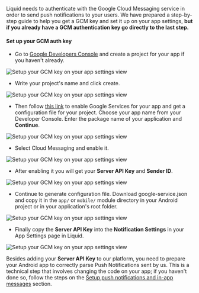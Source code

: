 
Liquid needs to authenticate with the Google Cloud Messaging service in order to send push notifications to your users. We have prepared a step-by-step guide to help you get a GCM key and set it up on your app settings, **but if you already have a GCM authentication key go directly to the last step.**

#### Set up your GCM auth key

* Go to <a href="https://console.developers.google.com" target="_blank">Google Developers Console</a> and create a project for your app if you haven't already.
<img src='{{ site.github.url }}/assets/android/push_notifications_certificate_step_1.png' alt='Setup your GCM key on your app settings view' data-action='zoom'/>

* Write your project's name and click create.
<img src='{{ site.github.url }}/assets/android/push_notifications_certificate_step_2.png' alt='Setup your GCM key on your app settings view' data-action='zoom'/>

* Then follow <a href="https://developers.google.com/mobile/add?platform=android&cntapi=gcm&cnturl=https:%2F%2Fdevelopers.google.com%2Fcloud-messaging%2Fandroid%2Fclient&cntlbl=Continue%20Adding%20GCM%20Support&%3Fconfigured%3Dtrue" target="_blank">this link</a> to enable Google Services for your app and get a configuration file for your project. Choose your app name from your Developer Console. Enter the package name of your application and **Continue**.
<img src='{{ site.github.url }}/assets/android/push_notifications_certificate_step_3.png' alt='Setup your GCM key on your app settings view' data-action='zoom'/>

* Select Cloud Messaging and enable it.
<img src='{{ site.github.url }}/assets/android/push_notifications_certificate_step_4.png' alt='Setup your GCM key on your app settings view' data-action='zoom'/>

* After enabling it you will get your **Server API Key** and **Sender ID**.
<img src='{{ site.github.url }}/assets/android/push_notifications_certificate_step_5.png' alt='Setup your GCM key on your app settings view' data-action='zoom'/>

* Continue to generate configuration file. Download google-service.json and copy it in the `app/` or `mobile/` module directory in your Android project or in your application's root folder.
<img src='{{ site.github.url }}/assets/android/push_notifications_certificate_step_6.png' alt='Setup your GCM key on your app settings view' data-action='zoom'/>

* Finally copy the **Server API Key** into the **Notification Settings** in your App Settings page in Liquid.
<img src='{{ site.github.url }}/assets/android/push_notifications_certificate_step_7.png' alt='Setup your GCM key on your app settings view' data-action='zoom'/>

Besides adding your **Server API Key** to our platform, you need to prepare your Android app to correctly parse Push Notifications sent by us. This is a technical step that involves changing the code on your app; if you haven't done so, follow the steps on the [Setup push notifications and in-app messages](#setup-push-notifications-and-in-app-messages) section.

